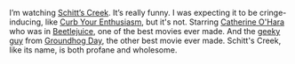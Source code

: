 I’m watching <a href="https://en.wikipedia.org/wiki/Schitt%27s_Creek">Schitt’s Creek</a>. It’s really funny. I was expecting it to be cringe-inducing, like <a href="https://en.wikipedia.org/wiki/Curb_Your_Enthusiasm">Curb Your Enthusiasm</a>, but it's not. Starring <a href="https://en.wikipedia.org/wiki/Catherine_O%27Hara">Catherine O'Hara</a> who was in <a href="https://en.wikipedia.org/wiki/Beetlejuice">Beetlejuice</a>, one of the best movies ever made. And the <a href="https://en.wikipedia.org/wiki/Chris_Elliott">geeky guy</a> from <a href="https://en.wikipedia.org/wiki/Groundhog_Day_(film)">Groundhog Day</a>, the other best movie ever made. Schitt's Creek, like its name, is both profane and wholesome.
